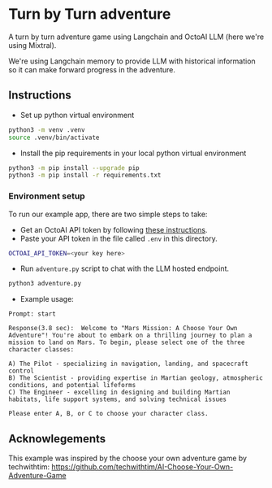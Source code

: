 # Turn by Turn adventure

A turn by turn adventure game using Langchain and OctoAI LLM (here we're using Mixtral).

We're using Langchain memory to provide LLM with historical information so it can make forward progress in the adventure.

## Instructions

- Set up python virtual environment

```bash
python3 -m venv .venv
source .venv/bin/activate
```

- Install the pip requirements in your local python virtual environment

```bash
python3 -m pip install --upgrade pip
python3 -m pip install -r requirements.txt
```
### Environment setup

To run our example app, there are two simple steps to take:

- Get an OctoAI API token by following [these instructions](https://docs.octoai.cloud/docs/how-to-create-an-octoai-access-token).
- Paste your API token in the file called `.env` in this directory.

```bash
OCTOAI_API_TOKEN=<your key here>
```

- Run `adventure.py` script to chat with the LLM hosted endpoint.
```bash
python3 adventure.py
```

- Example usage:

```Prompt: start
Prompt: start

Response(3.8 sec):  Welcome to "Mars Mission: A Choose Your Own Adventure"! You're about to embark on a thrilling journey to plan a mission to land on Mars. To begin, please select one of the three character classes:

A) The Pilot - specializing in navigation, landing, and spacecraft control
B) The Scientist - providing expertise in Martian geology, atmospheric conditions, and potential lifeforms
C) The Engineer - excelling in designing and building Martian habitats, life support systems, and solving technical issues

Please enter A, B, or C to choose your character class.
```

## Acknowlegements

This example was inspired by the choose your own adventure game by techwithtim: https://github.com/techwithtim/AI-Choose-Your-Own-Adventure-Game